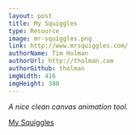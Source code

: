 ```yaml
---
layout: post
title: My Squiggles
type: Resource
image: mr-squiggles.png
link: http://www.mrsquiggles.com/
authorName: Tim Holman
authorUrl: http://tholman.com
authorGithub: tholman
imgWidth: 416
imgHeight: 380
---
```


_A nice clean canvas animation tool._

[My Squiggles](http://www.mrsquiggles.com/)
